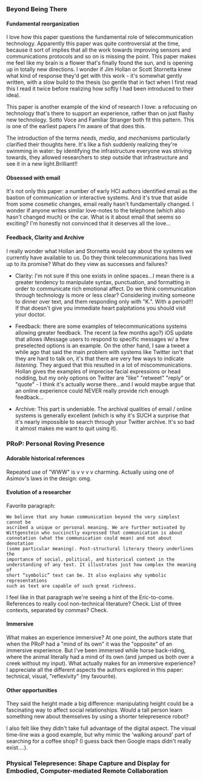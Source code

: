 ### Beyond Being There

#### Fundamental reorganization
I love how this paper questions the fundamental role of telecommunication technology. Apparently this paper was quite controversial at the time, because it sort of implies that all the work towards improving sensors and communications protocols and so on is missing the point. This paper makes me feel like my brain is a flower that's finally found the sun, and is opening up in totally new directions. I wonder if Jim Hollan or Scott Stornetta knew what kind of response they'd get with this work - it's somewhat gently written, with a slow build to the thesis (so gentle that in fact when I first read this I read it twice before realizing how softly I had been introduced to their idea).

This paper is another example of the kind of research I love: a refocusing on technology that's there to support an experience, rather than on just flashy new technology. Sotto Voce and Familiar Stranger both fit this pattern. This is one of the earliest papers I'm aware of that does this.

The introduction of the terms *needs*, *media*, and *mechanisms* particularly clarified their thoughts here. It's like a fish suddenly realizing they're swimming in water: by identifying the infrastructure everyone was striving towards, they allowed researchers to step outside that infrastructure and see it in a new light.Brilliant!!  

#### Obsessed with email
It's not only this paper: a number of early HCI authors identified email as the bastion of communication or interactive systems. And it's true that aside from some cosmetic changes, email really hasn't fundamentally changed. I wonder if anyone writes similar love-notes to the telephone (which also hasn't changed much) or the car. What is it about email that seems so exciting? I'm honestly not convinced that it deserves all the love...

#### Feedback, Clarity and Archive

I really wonder what Hollan and Stornetta would say about the systems we currently have available to us. Do they think telecommunications has lived up to its promise? What do they view as successes and failures?

- Clarity: I'm not sure if this one exists in online spaces...I mean there is a greater tendency to manipulate syntax, punctuation, and formatting in order to communicate rich emotional affect. Do we think communication through technology is more or less clear? Considering inviting someone to dinner over text, and them responding only with "K.". With a period!!! If that doesn't give you immediate heart palpitations you should visit your doctor.

- Feedback: there are some examples of telecommunications systems allowing greater feedback. The recent (a few months ago?) iOS update that allows iMessage users to respond to specific messages w/ a few preselected options is an example. On the other hand, I saw a tweet a while ago that said the main problem with systems like Twitter isn't that they are hard to talk on, it's that there are very few ways to indicate *listening*. They argued that this resulted in a lot of miscommunications. Hollan gives the examples of imprecise facial expressions or head nodding, but my only options on Twitter are "like" "retweet" "reply" or "quote" - I think it's actually worse there...and I would maybe argue that an online experience could NEVER really provide rich enough feedback...

- Archive: This part is undeniable. The archival qualities of email / online systems is generally excellent (which is why it's SUCH a surprise that it's nearly impossible to search through your Twitter archive. It's so bad it almost makes me want to quit using it).

### PRoP: Personal Roving Presence

#### Adorable historical references 

Repeated use of "WWW" is v v v v charming. 
Actually using one of Asimov's laws in the design: omg.

#### Evolution of a researcher

Favorite paragraph: 
```
We believe that any human communication beyond the very simplest cannot be 
ascribed a unique or personal meaning. We are further motivated by 
Wittgenstein who succinctly expressed that communication is about 
connotation (what the communication could mean) and not about denotation 
(some particular meaning). Post-structural literary theory underlines the 
importance of social, political, and historical context in the 
understanding of any text. It illustrates just how complex the meaning of 
short “symbolic” text can be. It also explains why symbolic representations 
such as text are capable of such great richness.
```

I feel like in that paragraph we're seeing a hint of the Eric-to-come. References to really cool non-technical literature? Check. List of three contexts, separated by commas? Check. 

#### Immersive
What makes an experience immersive? At one point, the authors state that when the PRoP had a "mind of its own" it was the "opposite" of an immersive experience. But I've been immersed while horse back-riding, where the animal literally had a mind of its own (and jumped us both over a creek without my input). What actually makes for an immersive experience? I appreciate all the different aspects the authors explored in this paper: technical, visual, "reflexivity" (my favourite).

#### Other opportunities
They said the height made a big difference: manipulating height could be a fascinating way to affect social relationships. Would a tall person learn something new about themselves by using a shorter telepresence robot? 

I also felt like they didn't take full advantage of the digital aspect. The visual time-line was a good example, but why mimic the 'walking around' part of searching for a coffee shop? (I guess back then Google maps didn't really exist....). 

### Physical Telepresence: Shape Capture and Display for Embodied, Computer-mediated Remote Collaboration









